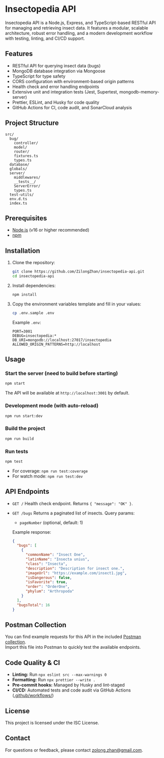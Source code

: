 # Insectopedia API

Insectopedia API is a Node.js, Express, and TypeScript-based RESTful API for managing and retrieving insect data. It features a modular, scalable architecture, robust error handling, and a modern development workflow with testing, linting, and CI/CD support.

## Features

- RESTful API for querying insect data (bugs)
- MongoDB database integration via Mongoose
- TypeScript for type safety
- CORS configuration with environment-based origin patterns
- Health check and error handling endpoints
- Extensive unit and integration tests (Jest, Supertest, mongodb-memory-server)
- Prettier, ESLint, and Husky for code quality
- GitHub Actions for CI, code audit, and SonarCloud analysis

## Project Structure

```
src/
  bug/
    controller/
    model/
    router/
    fixtures.ts
    types.ts
  database/
  globals/
  server/
    middlewares/
    __tests__/
    ServerError/
    types.ts
  test-utils/
  env.d.ts
  index.ts
```

## Prerequisites

- [Node.js](https://nodejs.org/) (v16 or higher recommended)
- [npm](https://www.npmjs.com/)

## Installation

1. Clone the repository:

   ```bash
   git clone https://github.com/ZilongZhan/insectopedia-api.git
   cd insectopedia-api
   ```

2. Install dependencies:

   ```bash
   npm install
   ```

3. Copy the environment variables template and fill in your values:

   ```bash
   cp .env.sample .env
   ```

   Example `.env`:

   ```
   PORT=3001
   DEBUG=insectopedia:*
   DB_URI=mongodb://localhost:27017/insectopedia
   ALLOWED_ORIGIN_PATTERNS=http://localhost
   ```

## Usage

### Start the server (need to build before starting)

```bash
npm start
```

The API will be available at `http://localhost:3001` by default.

### Development mode (with auto-reload)

```bash
npm run start:dev
```

### Build the project

```bash
npm run build
```

### Run tests

```bash
npm test
```

- For coverage: `npm run test:coverage`
- For watch mode: `npm run test:dev`

## API Endpoints

- `GET /`
  Health check endpoint. Returns `{ "message": "OK" }`.

- `GET /bugs`
  Returns a paginated list of insects.
  Query params:

  - `pageNumber` (optional, default: 1)

  Example response:

  ```json
  {
    "bugs": [
      {
        "commonName": "Insect One",
        "latinName": "Insecta unius",
        "class": "Insecta",
        "description": "Description for insect one.",
        "imageUrl": "https://example.com/insect1.jpg",
        "isDangerous": false,
        "isFavorite": true,
        "order": "OrderOne",
        "phylum": "Arthropoda"
      }
    ],
    "bugsTotal": 16
  }
  ```

## Postman Collection

You can find example requests for this API in the included [Postman collection](../postman_collection.json).  
Import this file into Postman to quickly test the available endpoints.

## Code Quality & CI

- **Linting:**
  Run `npx eslint src --max-warnings 0`
- **Formatting:**
  Run `npx prettier --write .`
- **Pre-commit hooks:**
  Managed by Husky and lint-staged
- **CI/CD:**
  Automated tests and code audit via GitHub Actions ([.github/workflows/](.github/workflows/))

## License

This project is licensed under the ISC License.

## Contact

For questions or feedback, please contact zolong.zhan@gmail.com.
